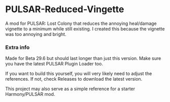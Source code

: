 # PULSAR-Reduced-Vingette
A mod for PULSAR: Lost Colony that reduces the annoying heal/damage vignette to a minimum while still existing. I created this because the vignette was too annoying and bright.

### Extra info

Made for Beta 29.6 but should last longer than just this version. Make sure you have the latest PULSAR Plugin Loader too.

If you want to build this yourself, you will very likely need to adjust the references. If not, check Releases to download the latest version.

This project may also serve as a simple reference for a starter Harmony/PULSAR mod.
